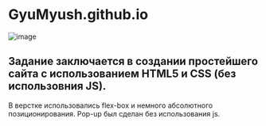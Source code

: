 # GyuMyush.github.io
![image](https://user-images.githubusercontent.com/33878928/177008802-5d57ed07-d69d-4793-88f6-d98fc6000304.png)
## Задание заключается в создании простейшего сайта с использованием HTML5 и CSS (без использовния JS).
В верстке использовались flex-box и немного абсолютного позиционирования.
Pop-up был сделан без использования js.

